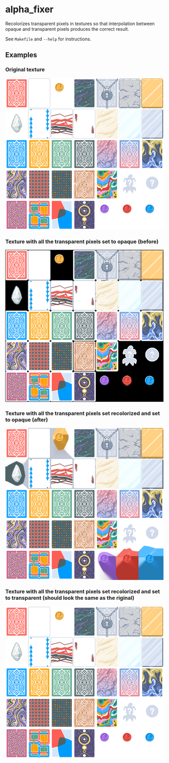 # alpha_fixer

Recolorizes transparent pixels in textures so that interpolation between opaque and transparent pixels produces the correct result.

See `Makefile` and `--help` for instructions.

## Examples

### Original texture

![Original texture](assets/Enhancers.png)

### Texture with all the transparent pixels set to opaque (before)

![Texture with all the transparent pixels set to opaque (before)](assets/Enhancers_check.png)

### Texture with all the transparent pixels set recolorized and set to opaque (after)

![Texture with all the transparent pixels set recolorized and set to opaque (after)](assets/Enhancers_test.png)

### Texture with all the transparent pixels set recolorized and set to transparent (should look the same as the riginal)

![Texture with all the transparent pixels set recolorized and set to transparent (should look the same as the riginal)](assets/Enhancers_final.png)
